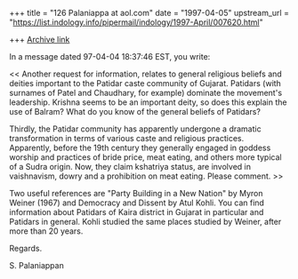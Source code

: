 +++
title = "126 Palaniappa at aol.com"
date = "1997-04-05"
upstream_url = "https://list.indology.info/pipermail/indology/1997-April/007620.html"

+++
[Archive link](https://list.indology.info/pipermail/indology/1997-April/007620.html)

In a message dated 97-04-04 18:37:46 EST, you write:

<< Another request for information, relates to general religious 
 beliefs and deities important to the Patidar caste community of 
 Gujarat.  Patidars (with surnames of Patel and Chaudhary, for 
 example) dominate the movement's leadership.  Krishna seems to be 
 an important deity, so does this explain the use of Balram?   What 
 do you know of the general beliefs of Patidars?

 Thirdly, the Patidar community has apparently undergone a dramatic 
 transformation in terms of various caste and religious practices.  
 Apparently, before the 19th century they generally engaged in 
 goddess worship and practices of bride price, meat eating, and 
 others more typical of a Sudra origin.  Now, they claim kshatriya 
 status, are involved in vaishnavism, dowry and a prohibition on 
 meat eating.  Please comment. >>

Two useful references are "Party Building in a New Nation" by Myron Weiner
(1967) and Democracy and Dissent by Atul Kohli. You can find information
about Patidars of Kaira district in Gujarat in particular and Patidars in
general. Kohli studied the same places studied by Weiner, after more than 20
years.

Regards.

S. Palaniappan




